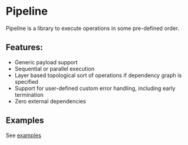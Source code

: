 # Pipeline

Pipeline is a library to execute operations in some pre-defined order.

## Features:
- Generic payload support
- Sequential or parallel execution
- Layer based topological sort of operations if dependency graph is specified
- Support for user-defined custom error handling, including early termination
- Zero external dependencies

## Examples
See [examples](./examples)
